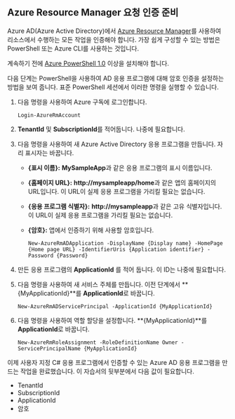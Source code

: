 ## <a name="prepare-to-authenticate-azure-resource-manager-requests"></a>Azure Resource Manager 요청 인증 준비
Azure AD(Azure Active Directory)에서 [Azure Resource Manager][lnk-authenticate-arm]를 사용하여 리소스에서 수행하는 모든 작업을 인증해야 합니다. 가장 쉽게 구성할 수 있는 방법은 PowerShell 또는 Azure CLI를 사용하는 것입니다.

계속하기 전에 [Azure PowerShell 1.0][lnk-powershell-install] 이상을 설치해야 합니다.

다음 단계는 PowerShell을 사용하여 AD 응용 프로그램에 대해 암호 인증을 설정하는 방법을 보여 줍니다. 표준 PowerShell 세션에서 이러한 명령을 실행할 수 있습니다.

1. 다음 명령을 사용하여 Azure 구독에 로그인합니다.
   
    ```
    Login-AzureRmAccount
    ```
2. **TenantId** 및 **SubscriptionId**를 적어둡니다. 나중에 필요합니다.
3. 다음 명령을 사용하여 새 Azure Active Directory 응용 프로그램을 만듭니다. 자리 표시자는 바꿉니다.
   
   * **{표시 이름}:** **MySampleApp**과 같은 응용 프로그램의 표시 이름입니다.
   * **{홈페이지 URL}:** **http://mysampleapp/home**과 같은 앱의 홈페이지의 URL입니다. 이 URL이 실제 응용 프로그램을 가리킬 필요는 없습니다.
   * **{응용 프로그램 식별자}:** **http://mysampleapp**과 같은 고유 식별자입니다. 이 URL이 실제 응용 프로그램을 가리킬 필요는 없습니다.
   * **{암호}:** 앱에서 인증하기 위해 사용할 암호입니다.
     
     ```
     New-AzureRmADApplication -DisplayName {Display name} -HomePage {Home page URL} -IdentifierUris {Application identifier} -Password {Password}
     ```
4. 만든 응용 프로그램의 **ApplicationId** 를 적어 둡니다. 이 ID는 나중에 필요합니다.
5. 다음 명령을 사용하여 새 서비스 주체를 만듭니다. 이전 단계에서 **{MyApplicationId}**를 **ApplicationId**로 바꿉니다.
   
    ```
    New-AzureRmADServicePrincipal -ApplicationId {MyApplicationId}
    ```
6. 다음 명령을 사용하여 역할 할당을 설정합니다. **{MyApplicationId}**를 **ApplicationId**로 바꿉니다.
   
    ```
    New-AzureRmRoleAssignment -RoleDefinitionName Owner -ServicePrincipalName {MyApplicationId}
    ```

이제 사용자 지정 C# 응용 프로그램에서 인증할 수 있는 Azure AD 응용 프로그램을 만드는 작업을 완료했습니다. 이 자습서의 뒷부분에서 다음 값이 필요합니다.

* TenantId
* SubscriptionId
* ApplicationId
* 암호

[lnk-authenticate-arm]: https://msdn.microsoft.com/library/azure/dn790557.aspx
[lnk-powershell-install]: ../articles/powershell-install-configure.md


<!--HONumber=Nov16_HO3-->


